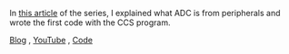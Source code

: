 In [this article](https://sisterslab.co/ti-texas-instruments-launchpad-ile-msp430-programlama-adc/) of the series, I explained what ADC is from peripherals and wrote the first code with the CCS program.

[Blog](https://sisterslab.co/ti-texas-instruments-launchpad-ile-msp430-programlama-adc/) , 
[YouTube](https://www.youtube.com/shorts/YlMo0DHtB7c?&ab_channel=Dicle) , 
[Code](https://github.com/zeynepdicle/MSP430-Programming/blob/main/3%20%E2%80%93%20ADC/main.c)
